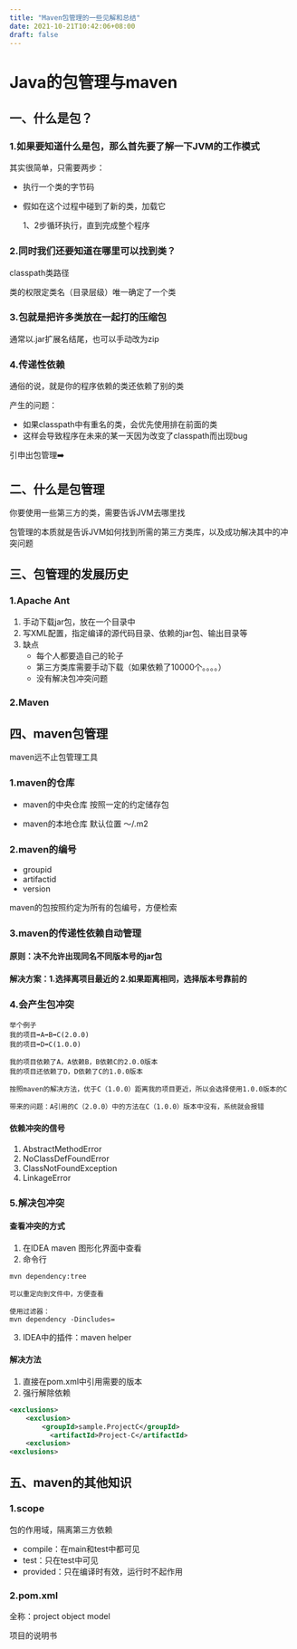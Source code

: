 ```yaml
---
title: "Maven包管理的一些见解和总结"
date: 2021-10-21T10:42:06+08:00
draft: false
---
```


# Java的包管理与maven

## 一、什么是包？

### 1.如果要知道什么是包，那么首先要了解一下JVM的工作模式

其实很简单，只需要两步：
 - 执行一个类的字节码
 - 假如在这个过程中碰到了新的类，加载它

   1、2步循环执行，直到完成整个程序




### 2.同时我们还要知道在哪里可以找到类？

classpath类路径

类的权限定类名（目录层级）唯一确定了一个类




### 3.包就是把许多类放在一起打的压缩包

通常以.jar扩展名结尾，也可以手动改为zip




### 4.传递性依赖

通俗的说，就是你的程序依赖的类还依赖了别的类

产生的问题：
 - 如果classpath中有重名的类，会优先使用排在前面的类
 - 这样会导致程序在未来的某一天因为改变了classpath而出现bug

 引申出包管理➡️

## 二、什么是包管理

 你要使用一些第三方的类，需要告诉JVM去哪里找

 包管理的本质就是告诉JVM如何找到所需的第三方类库，以及成功解决其中的冲突问题

## 三、包管理的发展历史

### 1.Apache Ant 

 1. 手动下载jar包，放在一个目录中
 2. 写XML配置，指定编译的源代码目录、依赖的jar包、输出目录等
 3. 缺点
    - 每个人都要造自己的轮子
    - 第三方类库需要手动下载（如果依赖了10000个。。。。）
    - 没有解决包冲突问题

### 2.Maven

## 四、maven包管理

maven远不止包管理工具

### 1.maven的仓库
  - maven的中央仓库
    按照一定的约定储存包

  - maven的本地仓库
    默认位置 ～/.m2

### 2.maven的编号

  - groupid
  - artifactid
  - version

maven的包按照约定为所有的包编号，方便检索

### 3.maven的传递性依赖自动管理

#### 原则：决不允许出现同名不同版本号的jar包

#### 解决方案：1.选择离项目最近的 2.如果距离相同，选择版本号靠前的


### 4.会产生包冲突

```
举个例子
我的项目➡️A➡️B➡️C(2.0.0)
我的项目➡️D➡️C(1.0.0)

我的项目依赖了A，A依赖B，B依赖C的2.0.0版本
我的项目还依赖了D，D依赖了C的1.0.0版本

按照maven的解决方法，优于C（1.0.0）距离我的项目更近，所以会选择使用1.0.0版本的C

带来的问题：A引用的C（2.0.0）中的方法在C（1.0.0）版本中没有，系统就会报错
```

#### 依赖冲突的信号
1. AbstractMethodError
2. NoClassDefFoundError
3. ClassNotFoundException
4. LinkageError

### 5.解决包冲突

#### 查看冲突的方式
1. 在IDEA maven 图形化界面中查看
2. 命令行
```
mvn dependency:tree

可以重定向到文件中，方便查看

使用过滤器：
mvn dependency -Dincludes=
```
3. IDEA中的插件：maven helper

#### 解决方法

1. 直接在pom.xml中引用需要的版本
2. 强行解除依赖

```xml
<exclusions>
    <exclusion>
        <groupId>sample.ProjectC</groupId>
          <artifactId>Project-C</artifactId>
    <exclusion>
<exclusions>
```

## 五、maven的其他知识

### 1.scope

包的作用域，隔离第三方依赖

- compile：在main和test中都可见
- test：只在test中可见
- provided：只在编译时有效，运行时不起作用

### 2.pom.xml

全称：project object model

项目的说明书



